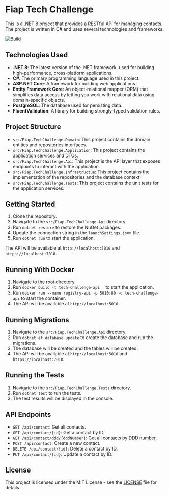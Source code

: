# Fiap Tech Challenge

This is a .NET 8 project that provides a RESTful API for managing contacts. The project is written in C# and uses several technologies and frameworks.

[![Build](https://github.com/lucasfm95/fiap-tech-challenge-fase1/actions/workflows/dotnet.yml/badge.svg)](https://github.com/lucasfm95/fiap-tech-challenge-fase1/actions/workflows/dotnet.yml)

## Technologies Used

- **.NET 8**: The latest version of the .NET framework, used for building high-performance, cross-platform applications.
- **C#**: The primary programming language used in this project.
- **ASP.NET Core**: A framework for building web applications.
- **Entity Framework Core**: An object-relational mapper (ORM) that simplifies data access by letting you work with relational data using domain-specific objects.
- **PostgreSQL**: The database used for persisting data.
- **FluentValidation**: A library for building strongly-typed validation rules.

## Project Structure

- `src/Fiap.TechChallenge.Domain`: This project contains the domain entities and repositories interfaces.
- `src/Fiap.TechChallenge.Application`: This project contains the application services and DTOs.
- `src/Fiap.TechChallenge.Api`: This project is the API layer that exposes endpoints to interact with the application.
- `src/Fiap.TechChallenge.Infrastructue`: This project contains the implementation of the repositories and the database context.
- `src/Fiap.TechChallenge.Tests`: This project contains the unit tests for the application services.

## Getting Started

1. Clone the repository.
2. Navigate to the `src/Fiap.TechChallenge.Api` directory.
3. Run `dotnet restore` to restore the NuGet packages.
4. Update the connection string in the `launchSettings.json` file.
5. Run `dotnet run` to start the application.

The API will be available at `http://localhost:5010` and `https://localhost:7010`.

## Running With Docker
1. Navigate to the root directory.
2. Run `docker build -t tech-challenge-api .` to start the application.
3. Run `docker run --name registry-api -p 5010:80 -d tech-challenge-api` to start the container.
4. The API will be available at `http://localhost:5010`.

## Running Migrations
1. Navigate to the `src/Fiap.TechChallenge.Api` directory.
2. Run `dotnet ef database update` to create the database and run the migrations.
3. The database will be created and the tables will be created.
4. The API will be available at `http://localhost:5010` and `https://localhost:7010`.

## Running the Tests
1. Navigate to the `src/Fiap.TechChallenge.Tests` directory.
2. Run `dotnet test` to run the tests.
3. The test results will be displayed in the console.

## API Endpoints

- `GET /api/contact`: Get all contacts.
- `GET /api/contact/{id}`: Get a contact by ID.
- `GET /api/contact/ddd/{dddNumber}`: Get all contacts by DDD number.
- `POST /api/contact`: Create a new contact.
- `DELETE /api/contact/{id}`: Delete a contact by ID.
- `PUT /api/contact/{id}`: Update a contact by ID.

## License

This project is licensed under the MIT License - see the [LICENSE](LICENSE) file for details.
